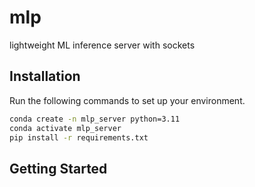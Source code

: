 # mlp

lightweight ML inference server with sockets


## Installation 

Run the following commands to set up your environment.

```sh
conda create -n mlp_server python=3.11
conda activate mlp_server
pip install -r requirements.txt
```
## Getting Started


